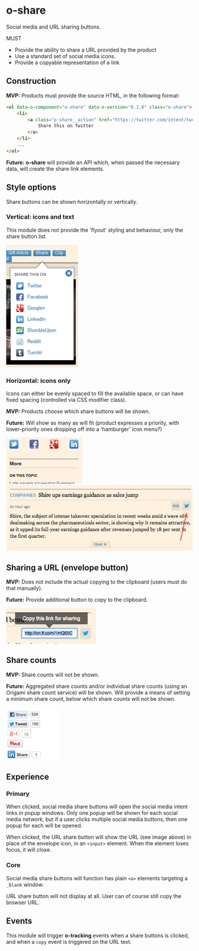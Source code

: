 o-share
=======

Social media and URL sharing buttons.

MUST

- Provide the ability to share a URL provided by the product
- Use a standard set of social media icons.
- Provide a copyable representation of a link

## Construction

__MVP:__ Products must provide the source HTML, in the following format:

```html
<ul data-o-component="o-share" data-o-version="0.1.0" class="o-share">
    <li>
        <a class="o-share__action" href="https://twitter.com/intent/tweet?text={{headline}}&url={{url}}">
            Share this on Twitter
        </a>
    </li>
    ... 
</ul>
```

__Future:__ __o-share__ will provide an API which, when passed the necessary data, will create the share link elements.

## Style options

Share buttons can be shown horizontally or vertically.

### Vertical: icons and text

This module does not provide the 'flyout' styling and behaviour, only the share button list.

<img src="images/share-buttons.png"/>

### Horizontal: icons only

Icons can either be evenly spaced to fill the available space, or can have fixed spacing (controlled via CSS modifier class).

__MVP:__ Products choose which share buttons will be shown.

__Future:__ Will show as many as will fit (product expresses a priority, with lower-priority ones dropping off into a 'hamburger' icon menu?)

<img src="images/share-more-on.png"/>

<img src="images/share-tweet.png"/>

## Sharing a URL (envelope button)

__MVP:__ Does not include the actual copying to the clipboard (users must do that manually).

__Future:__ Provide additional button to copy to the clipboard.

<img src="images/share-url.png"/>

## Share counts

__MVP:__ Share counts will not be shown.

__Future:__ Aggregated share counts and/or individual share counts (using an Origami share count service) will be shown. Will provide a means of setting a minimum share count, below which share counts will not be shown.

<img src="images/share-counts.png"/>

## Experience

### Primary

When clicked, social media share buttons will open the social media intent links in popup windows. Only one popup will be shown for each social media network, but if a user clicks multiple social media buttons, then one popup for each will be opened.

When clicked, the URL share button will show the URL (see image above) in place of the envelope icon, in an `<input>` element. When the element loses focus, it will close.

### Core

Social media share buttons will function has plain `<a>` elements targeting a `_blank` window.

URL share button will not display at all. User can of course still copy the browser URL.

## Events

This module will trigger __o-tracking__ events when a share buttons is clicked, and when a `copy` event is triggered on the URL text.